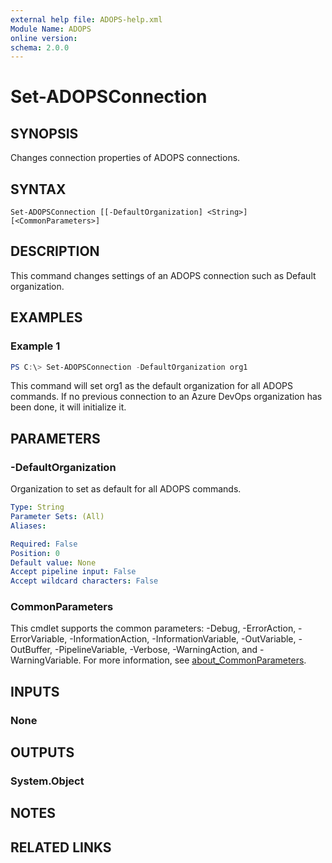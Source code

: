```yaml
---
external help file: ADOPS-help.xml
Module Name: ADOPS
online version:
schema: 2.0.0
---
```


# Set-ADOPSConnection

## SYNOPSIS
Changes connection properties of ADOPS connections.

## SYNTAX

```
Set-ADOPSConnection [[-DefaultOrganization] <String>] [<CommonParameters>]
```

## DESCRIPTION
This command changes settings of an ADOPS connection such as Default organization.

## EXAMPLES

### Example 1
```powershell
PS C:\> Set-ADOPSConnection -DefaultOrganization org1
```

This command will set org1 as the default organization for all ADOPS commands.
If no previous connection to an Azure DevOps organization has been done, it will initialize it.

## PARAMETERS

### -DefaultOrganization
Organization to set as default for all ADOPS commands.

```yaml
Type: String
Parameter Sets: (All)
Aliases:

Required: False
Position: 0
Default value: None
Accept pipeline input: False
Accept wildcard characters: False
```

### CommonParameters
This cmdlet supports the common parameters: -Debug, -ErrorAction, -ErrorVariable, -InformationAction, -InformationVariable, -OutVariable, -OutBuffer, -PipelineVariable, -Verbose, -WarningAction, and -WarningVariable. For more information, see [about_CommonParameters](http://go.microsoft.com/fwlink/?LinkID=113216).

## INPUTS

### None

## OUTPUTS

### System.Object
## NOTES

## RELATED LINKS
